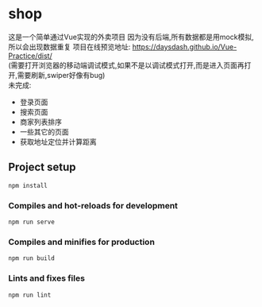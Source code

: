 # shop
这是一个简单通过Vue实现的外卖项目
因为没有后端,所有数据都是用mock模拟,所以会出现数据重复
项目在线预览地址: https://daysdash.github.io/Vue-Practice/dist/   
(需要打开浏览器的移动端调试模式,如果不是以调试模式打开,而是进入页面再打开,需要刷新,swiper好像有bug)  
未完成:
- 登录页面
- 搜索页面
- 商家列表排序
- 一些其它的页面
- 获取地址定位并计算距离
## Project setup
```
npm install
```

### Compiles and hot-reloads for development
```
npm run serve
```

### Compiles and minifies for production
```
npm run build
```

### Lints and fixes files
```
npm run lint
```

